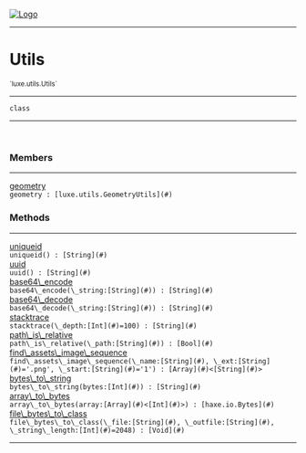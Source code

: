 
[![Logo](../../../images/logo.png)](../../../api/index.html)

---



<h1>Utils</h1>
<small>`luxe.utils.Utils`</small>



---

`class`

---

&nbsp;
&nbsp;



<h3>Members</h3> <hr/><span class="member apipage">
                <a name="geometry"><a class="lift" href="#geometry">geometry</a></a><div class="clear"></div><code class="signature apipage">geometry : [luxe.utils.GeometryUtils](#)</code><br/></span>
            <span class="small_desc_flat"></span>





<h3>Methods</h3> <hr/><span class="method apipage">
            <a name="uniqueid"><a class="lift" href="#uniqueid">uniqueid</a></a> <div class="clear"></div><code class="signature apipage">uniqueid() : [String](#)</code><br/><span class="small_desc_flat"></span>
        </span>
    <span class="method apipage">
            <a name="uuid"><a class="lift" href="#uuid">uuid</a></a> <div class="clear"></div><code class="signature apipage">uuid() : [String](#)</code><br/><span class="small_desc_flat"></span>
        </span>
    <span class="method apipage">
            <a name="base64_encode"><a class="lift" href="#base64_encode">base64\_encode</a></a> <div class="clear"></div><code class="signature apipage">base64\_encode(\_string:[String](#)<span></span>) : [String](#)</code><br/><span class="small_desc_flat"></span>
        </span>
    <span class="method apipage">
            <a name="base64_decode"><a class="lift" href="#base64_decode">base64\_decode</a></a> <div class="clear"></div><code class="signature apipage">base64\_decode(\_string:[String](#)<span></span>) : [String](#)</code><br/><span class="small_desc_flat"></span>
        </span>
    <span class="method apipage">
            <a name="stacktrace"><a class="lift" href="#stacktrace">stacktrace</a></a> <div class="clear"></div><code class="signature apipage">stacktrace(\_depth:[Int](#)<span>=100</span>) : [String](#)</code><br/><span class="small_desc_flat"></span>
        </span>
    <span class="method apipage">
            <a name="path_is_relative"><a class="lift" href="#path_is_relative">path\_is\_relative</a></a> <div class="clear"></div><code class="signature apipage">path\_is\_relative(\_path:[String](#)<span></span>) : [Bool](#)</code><br/><span class="small_desc_flat"></span>
        </span>
    <span class="method apipage">
            <a name="find_assets_image_sequence"><a class="lift" href="#find_assets_image_sequence">find\_assets\_image\_sequence</a></a> <div class="clear"></div><code class="signature apipage">find\_assets\_image\_sequence(\_name:[String](#)<span></span>, \_ext:[String](#)<span>=&#x27;.png&#x27;</span>, \_start:[String](#)<span>=&#x27;1&#x27;</span>) : [Array](#)&lt;[String](#)&gt;</code><br/><span class="small_desc_flat"></span>
        </span>
    <span class="method apipage">
            <a name="bytes_to_string"><a class="lift" href="#bytes_to_string">bytes\_to\_string</a></a> <div class="clear"></div><code class="signature apipage">bytes\_to\_string(bytes:[Int](#)<span></span>) : [String](#)</code><br/><span class="small_desc_flat"></span>
        </span>
    <span class="method apipage">
            <a name="array_to_bytes"><a class="lift" href="#array_to_bytes">array\_to\_bytes</a></a> <div class="clear"></div><code class="signature apipage">array\_to\_bytes(array:[Array](#)&lt;[Int](#)&gt;<span></span>) : [haxe.io.Bytes](#)</code><br/><span class="small_desc_flat"></span>
        </span>
    <span class="method apipage">
            <a name="file_bytes_to_class"><a class="lift" href="#file_bytes_to_class">file\_bytes\_to\_class</a></a> <div class="clear"></div><code class="signature apipage">file\_bytes\_to\_class(\_file:[String](#)<span></span>, \_outfile:[String](#)<span></span>, \_string\_length:[Int](#)<span>=2048</span>) : [Void](#)</code><br/><span class="small_desc_flat"></span>
        </span>
    





---

&nbsp;
&nbsp;
&nbsp;
&nbsp;